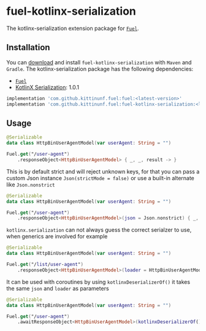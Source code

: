 # fuel-kotlinx-serialization

The kotlinx-serialization extension package for [`Fuel`](../README.md).

## Installation

You can [download](https://bintray.com/kittinunf/maven/Fuel-Android/_latestVersion) and install `fuel-kotlinx-serialization` with `Maven` and `Gradle`. The kotlinx-serialization package has the following dependencies:
* [`Fuel`](../fuel/README.md)
* [KotlinX Serialization](https://github.com/Kotlin/kotlinx.serialization#gradle): 1.0.1

```groovy
implementation 'com.github.kittinunf.fuel:fuel:<latest-version>'
implementation 'com.github.kittinunf.fuel:fuel-kotlinx-serialization:<latest-version>'
```

## Usage

```kotlin
@Serializable
data class HttpBinUserAgentModel(var userAgent: String = "")

Fuel.get("/user-agent")
    .responseObject<HttpBinUserAgentModel> { _, _, result -> }
```

This is by default strict and will reject unknown keys, for that you can pass a custom Json instance `Json(strictMode = false)` or use a built-in alternate like `Json.nonstrict`

```kotlin
@Serializable
data class HttpBinUserAgentModel(var userAgent: String = "")

Fuel.get("/user-agent")
    .responseObject<HttpBinUserAgentModel>(json = Json.nonstrict) { _, _, result -> }
```

`kotlinx.serialization` can not always guess the correct serialzer to use, when generics are involved for example

```kotlin
@Serializable
data class HttpBinUserAgentModel(var userAgent: String = "")

Fuel.get("/list/user-agent")
    .responseObject<HttpBinUserAgentModel>(loader = HttpBinUserAgentModel.serializer().list) { _, _, result -> }
```

It can be used with coroutines by using `kotlinxDeserializerOf()` it takes the same `json` and `loader` as parameters

```kotlin
@Serializable
data class HttpBinUserAgentModel(var userAgent: String = "")

Fuel.get("/user-agent")
    .awaitResponseObject<HttpBinUserAgentModel>(kotlinxDeserializerOf()) { _, _, result -> }
```

